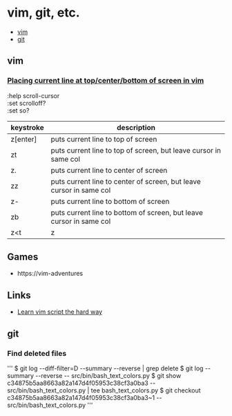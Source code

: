 # vim, git, etc.
* [vim](#vim)
* [git](#git)

## vim

### [Placing current line at top/center/bottom of screen in vim](https://unix.stackexchange.com/questions/110251/how-to-put-current-line-at-top-center-bottom-of-screen-in-vim)
:help scroll-cursor    
:set scrolloff?    
:set so?    

keystroke             | description
----------------------|--------------
z[enter]              | puts current line to top of screen
zt                    | puts current line to top of screen, but leave cursor in same col
z.                    | puts current line to center of screen
zz                    | puts current line to center of screen, but leave cursor in same col
z-                    | puts current line to bottom of screen
zb                    | puts current line to bottom of screen, but leave cursor in same col
<line number>z<t|z|b> | puts <line number> at top, center, or bottom

## Games
* https://vim-adventures

## Links
* [Learn vim script the hard way](https://learnvimscriptthehardway.stevelosh.com/chapters/19.html)

## git

### Find deleted files
'''
$ git log --diff-filter=D --summary --reverse | grep delete
$ git log --summary --reverse -- src/bin/bash_text_colors.py
$ git show c34875b5aa8663a82a147d4f05953c38cf3a0ba3 -- src/bin/bash_text_colors.py | tee bash_text_colors.py
$ git checkout c34875b5aa8663a82a147d4f05953c38cf3a0ba3~1 -- src/bin/bash_text_colors.py
'''
